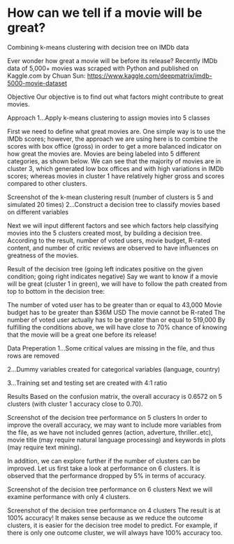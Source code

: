 # How can we tell if a movie will be great?
Combining k-means clustering with decision tree on IMDb data

Ever wonder how great a movie will be before its release? Recently IMDb data of 5,000+ movies was scraped with Python and published on Kaggle.com by Chuan Sun: https://www.kaggle.com/deepmatrix/imdb-5000-movie-dataset

Objective
Our objective is to find out what factors might contribute to great movies.

Approach
1…Apply k-means clustering to assign movies into 5 classes

First we need to define what great movies are. One simple way is to use the IMDb scores; however, the approach we are using here is to combine the scores with box office (gross) in order to get a more balanced indicator on how great the movies are. Movies are being labeled into 5 different categories, as shown below. We can see that the majority of movies are in cluster 3, which generated low box offices and with high variations in IMDb scores; whereas movies in cluster 1 have relatively higher gross and scores compared to other clusters.


Screenshot of the k-mean clustering result (number of clusters is 5 and simulated 20 times)
2…Construct a decision tree to classify movies based on different variables

Next we will input different factors and see which factors help classifying movies into the 5 clusters created most, by building a decision tree. According to the result, number of voted users, movie budget, R-rated content, and number of critic reviews are observed to have influences on greatness of the movies.


Result of the decision tree (going left indicates positive on the given condition; going right indicates negative)
Say we want to know if a movie will be great (cluster 1 in green), we will have to follow the path created from top to bottom in the decision tree:

The number of voted user has to be greater than or equal to 43,000
Movie budget has to be greater than $36M USD
The movie cannot be R-rated
The number of voted user actually has to be greater than or equal to 519,000
By fulfilling the conditions above, we will have close to 70% chance of knowing that the movie will be a great one before its release!

Data Preperation
1…Some critical values are missing in the file, and thus rows are removed

2…Dummy variables created for categorical variables (language, country)

3…Training set and testing set are created with 4:1 ratio

Results
Based on the confusion matrix, the overall accuracy is 0.6572 on 5 clusters (with cluster 1 accuracy close to 0.70).


Screenshot of the decision tree performance on 5 clusters
In order to improve the overall accuracy, we may want to include more variables from the file, as we have not included genres (action, adverture, thriller..etc), movie title (may require natural language processing) and keywords in plots (may require text mining).

In addition, we can explore further if the number of clusters can be improved. Let us first take a look at performance on 6 clusters. It is observed that the performance dropped by 5% in terms of accuracy.


Screenshot of the decision tree performance on 6 clusters
Next we will examine performance with only 4 clusters.


Screenshot of the decision tree performance on 4 clusters
The result is at 100% accuracy! It makes sense because as we reduce the outcome clusters, it is easier for the decision tree model to predict. For example, if there is only one outcome cluster, we will always have 100% accuracy too.
